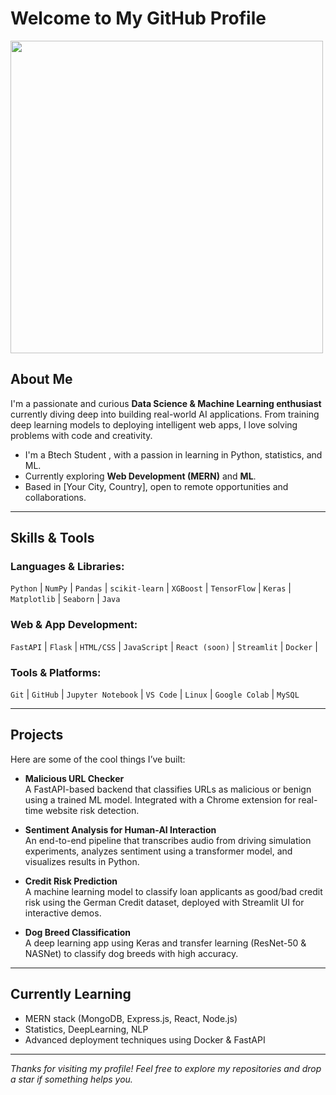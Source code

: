 # Welcome to My GitHub Profile

<img src="https://media.giphy.com/media/l0HUpt2s9Pclgt9Vm/giphy.gif" width="500"/>

## About Me

I'm a passionate and curious **Data Science & Machine Learning enthusiast** currently diving deep into building real-world AI applications. From training deep learning models to deploying intelligent web apps, I love solving problems with code and creativity. 

-  I'm a Btech Student , with a passion in learning in Python, statistics, and ML.
-  Currently exploring **Web Development (MERN)** and **ML**.
-  Based in [Your City, Country], open to remote opportunities and collaborations.

---

##  Skills & Tools

### Languages & Libraries:
`Python` | `NumPy` | `Pandas` | `scikit-learn` | `XGBoost` | `TensorFlow` | `Keras` | `Matplotlib` | `Seaborn` | `Java`

### Web & App Development:
`FastAPI` | `Flask` | `HTML/CSS` | `JavaScript` | `React (soon)` | `Streamlit` | `Docker` | 

### Tools & Platforms:
`Git` | `GitHub` | `Jupyter Notebook` | `VS Code` | `Linux` | `Google Colab` | `MySQL`

---

## Projects

Here are some of the cool things I’ve built:

- **Malicious URL Checker**  
  A FastAPI-based backend that classifies URLs as malicious or benign using a trained ML model. Integrated with a Chrome extension for real-time website risk detection.

- **Sentiment Analysis for Human-AI Interaction**  
  An end-to-end pipeline that transcribes audio from driving simulation experiments, analyzes sentiment using a transformer model, and visualizes results in Python.

- **Credit Risk Prediction**  
  A machine learning model to classify loan applicants as good/bad credit risk using the German Credit dataset, deployed with Streamlit UI for interactive demos.

- **Dog Breed Classification**  
  A deep learning app using Keras and transfer learning (ResNet-50 & NASNet) to classify dog breeds with high accuracy.

---

## Currently Learning

- MERN stack (MongoDB, Express.js, React, Node.js)
- Statistics, DeepLearning, NLP
- Advanced deployment techniques using Docker & FastAPI

---

 *Thanks for visiting my profile! Feel free to explore my repositories and drop a star if something helps you.*

